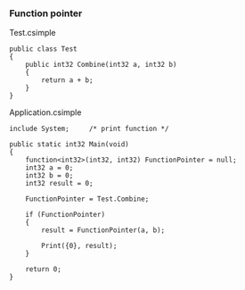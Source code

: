 ### Function pointer
Test.csimple
```
public class Test
{
	public int32 Combine(int32 a, int32 b)
	{
		return a + b;
	}
}
```

Application.csimple
```
include System;		/* print function */

public static int32 Main(void)
{
	function<int32>(int32, int32) FunctionPointer = null;
	int32 a = 0;
	int32 b = 0;
	int32 result = 0;

	FunctionPointer = Test.Combine;

	if (FunctionPointer)
	{
		result = FunctionPointer(a, b);
		
		Print({0}, result);
	}

	return 0;
}
```